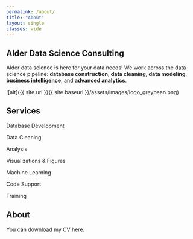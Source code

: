 ```yaml
---
permalink: /about/
title: "About"
layout: single
classes: wide
---
```


## Alder Data Science Consulting
Alder data science is here for your data needs! We work across the data science pipeline: **database construction**, **data cleaning**, **data modeling**, **business intelligence**, and **advanced analytics**.

![alt]({{ site.url }}{{ site.baseurl }}/assets/images/logo_greybean.png)

## Services
Database Development

Data Cleaning

Analysis

Visualizations & Figures

Machine Learning

Code Support

Training

## About
You can [download](https://anikap22.github.io/assets/images/Staccone_CV_October2020.pdf) my CV here. 
